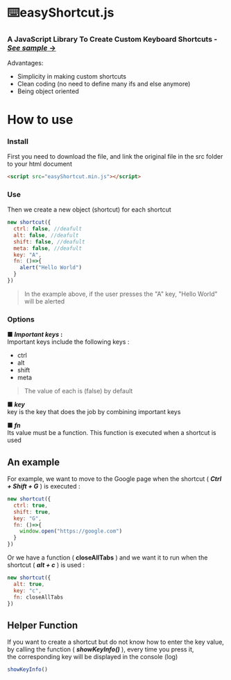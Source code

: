 # :keyboard:easyShortcut.js
### A JavaScript Library To Create Custom Keyboard Shortcuts -  [_See sample_ →](https://wwwalireza.github.io/easyShortcut.js/example/example.html)
Advantages: <br>
- Simplicity in making custom shortcuts
- Clean coding (no need to define many ifs and else anymore)
- Being object oriented
# How to use
### Install
First you need to download the file, and link the original file in the src folder to your html document <br>
```html
<script src="easyShortcut.min.js"></script>
```
### Use
Then we create a new object (shortcut) for each shortcut <br>
```js
new shortcut({
  ctrl: false, //deafult
  alt: false, //deafult
  shift: false, //deafult
  meta: false, //deafult
  key: "A",
  fn: ()=>{
    alert("Hello World")
  }
})
```
> In the example above, if the user presses the "A" key, "Hello World" will be alerted <br>

### Options
**■ _Important keys_ :** <br>
Important keys include the following keys :
- ctrl
- alt
- shift
- meta
> The value of each is (false) by default <br>

**■ _key_** <br>
key is the key that does the job by combining important keys <br>

**■ _fn_** <br>
Its value must be a function. This function is executed when a shortcut is used <br>

## An example
For example, we want to move to the Google page when the shortcut ( ***Ctrl + Shift + G*** ) is executed :
```js
new shortcut({
  ctrl: true,
  shift: true,
  key: "G",
  fn: ()=>{
    window.open("https://google.com")
  }
})
```
Or we have a function ( **closeAllTabs** ) and we want it to run when the shortcut ( ***alt + c*** ) is used :
```js
new shortcut({
  alt: true,
  key: "c",
  fn: closeAllTabs
})
```
## Helper Function
If you want to create a shortcut but do not know how to enter the key value, by calling the function ( ***showKeyInfo()*** ), every time you press it, <br>
the corresponding key will be displayed in the console (log)
```js
showKeyInfo()
```




